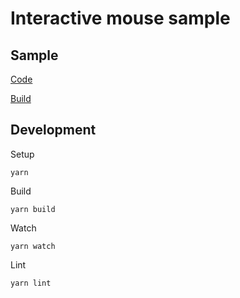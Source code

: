 # Interactive mouse sample

## Sample
[Code](src/index.ts)

[Build](https://superman2211.github.io/jeng/samples/interactive-mouse/build/)

## Development
Setup
```shell
yarn
```
Build
```shell
yarn build
```
Watch
```shell
yarn watch
```
Lint
```shell
yarn lint
```

